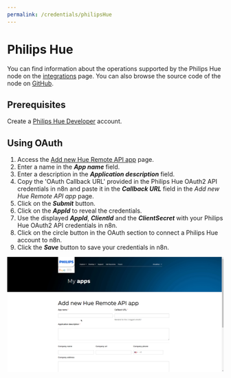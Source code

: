 ```yaml
---
permalink: /credentials/philipsHue
---
```


# Philips Hue

You can find information about the operations supported by the Philips Hue node on the [integrations](https://n8n.io/integrations/n8n-nodes-base.philipsHue) page. You can also browse the source code of the node on [GitHub](https://github.com/n8n-io/n8n/tree/master/packages/nodes-base/nodes/PhilipsHue).

## Prerequisites

Create a [Philips Hue Developer](https://developers.meethue.com/) account.

## Using OAuth

1. Access the [Add new Hue Remote API app](https://developers.meethue.com/add-new-hue-remote-api-app/) page.
2. Enter a name in the ***App name*** field.
3. Enter a description in the ***Application description*** field.
4. Copy the 'OAuth Callback URL' provided in the Philips Hue OAuth2 API credentials in n8n and paste it in the ***Callback URL*** field in the *Add new Hue Remote API app* page.
5. Click on the ***Submit*** button.
6. Click on the ***AppId*** to reveal the credentials.
7. Use the displayed ***AppId***, ***ClientId*** and the ***ClientSecret*** with your Philips Hue OAuth2 API credentials in n8n.
8. Click on the circle button in the OAuth section to connect a Philips Hue account to n8n.
9. Click the ***Save*** button to save your credentials in n8n.

![Getting Philips Hue credentials](./using-oauth.gif)
